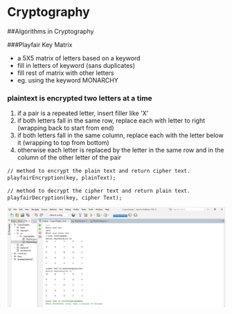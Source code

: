 # Cryptography
##Algorithms in Cryptography

###Playfair Key Matrix
* a 5X5 matrix of letters based on a keyword
* fill in letters of keyword (sans duplicates)
* fill rest of matrix with other letters
* eg. using the keyword MONARCHY

### plaintext is encrypted two letters at a time
1. if a pair is a repeated letter, insert filler like 'X’
2. if both letters fall in the same row, replace
   each with letter to right (wrapping back to start
   from end)
3. if both letters fall in the same column, replace
   each with the letter below it (wrapping to top
   from bottom)
4. otherwise each letter is replaced by the letter
   in the same row and in the column of the other
   letter of the pair


```
// method to encrypt the plain text and return cipher text.
playfairEncryption(key, plainText);
```

```
// method to decrypt the cipher text and return plain text.
playfairDecryption(key, cipher Text);
```
![img.png](img.png)
